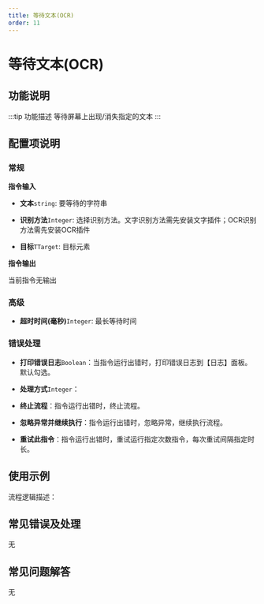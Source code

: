 ```yaml
---
title: 等待文本(OCR)
order: 11
---
```


# 等待文本(OCR)

## 功能说明

:::tip 功能描述
等待屏幕上出现/消失指定的文本
:::

## 配置项说明

### 常规

**指令输入**

- **文本**`string`: 要等待的字符串

- **识别方法**`Integer`: 选择识别方法。文字识别方法需先安装文字插件；OCR识别方法需先安装OCR插件

- **目标**`TTarget`: 目标元素


**指令输出**

当前指令无输出

### 高级

- **超时时间(毫秒)**`Integer`: 最长等待时间

### 错误处理

- **打印错误日志**`Boolean`：当指令运行出错时，打印错误日志到【日志】面板。默认勾选。

- **处理方式**`Integer`：

 - **终止流程**：指令运行出错时，终止流程。

 - **忽略异常并继续执行**：指令运行出错时，忽略异常，继续执行流程。

 - **重试此指令**：指令运行出错时，重试运行指定次数指令，每次重试间隔指定时长。

## 使用示例

流程逻辑描述：

## 常见错误及处理

无

## 常见问题解答

无

